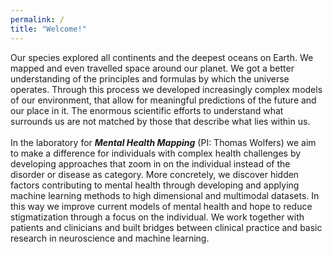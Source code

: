 ```yaml
---
permalink: /
title: "Welcome!"
---
```

Our species explored all continents and the deepest oceans on Earth. We mapped and even travelled space around our planet. We got a better understanding of the principles and formulas by which the universe operates. Through this process we developed increasingly complex models of our environment, that allow for meaningful predictions of the future and our place in it. The enormous scientific efforts to understand what surrounds us are not matched by those that describe what lies within us.
<br>
<br>
In the laboratory for ***Mental Health Mapping*** (PI: Thomas Wolfers) we aim to make a difference for individuals with complex health challenges by developing approaches that zoom in on the individual instead of the disorder or disease as category. More concretely, we discover hidden factors contributing to mental health through developing and applying machine learning methods to high dimensional and multimodal datasets. In this way we improve current models of mental health and hope to reduce stigmatization through a focus on the individual. We work together with patients and clinicians and built bridges between clinical practice and basic research in neuroscience and machine learning.
